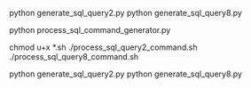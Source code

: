 python generate_sql_query2.py
python generate_sql_query8.py

python process_sql_command_generator.py

chmod u+x *.sh
./process_sql_query2_command.sh
./process_sql_query8_command.sh

python generate_sql_query2.py
python generate_sql_query8.py

